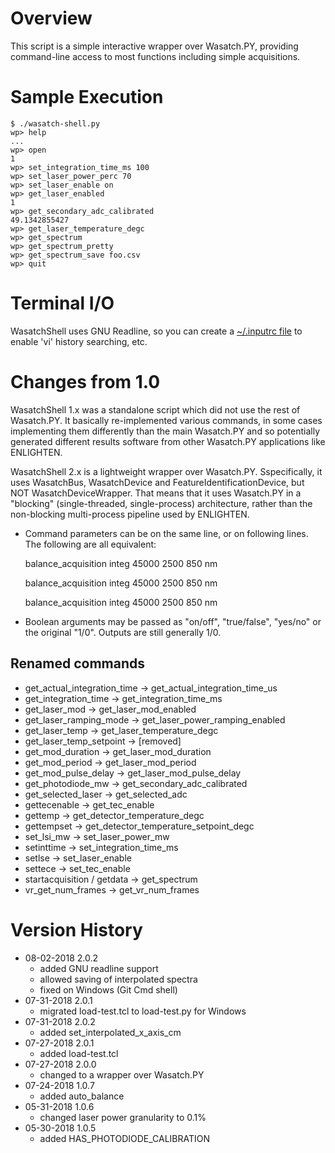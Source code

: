 # Overview

This script is a simple interactive wrapper over Wasatch.PY, providing
command-line access to most functions including simple acquisitions.

# Sample Execution

    $ ./wasatch-shell.py
    wp> help
    ...
    wp> open
    1
    wp> set_integration_time_ms 100
    wp> set_laser_power_perc 70
    wp> set_laser_enable on
    wp> get_laser_enabled
    1
    wp> get_secondary_adc_calibrated
    49.1342855427
    wp> get_laser_temperature_degc
    wp> get_spectrum
    wp> get_spectrum_pretty
    wp> get_spectrum_save foo.csv
    wp> quit

# Terminal I/O

WasatchShell uses GNU Readline, so you can create a 
[~/.inputrc file](https://www.gnu.org/software/bash/manual/html_node/Readline-Init-File.html)
to enable 'vi' history searching, etc.

# Changes from 1.0

WasatchShell 1.x was a standalone script which did not use the rest of 
Wasatch.PY.  It basically re-implemented various commands, in some cases 
implementing them differently than the main Wasatch.PY and so potentially 
generated different results software from other Wasatch.PY applications
like ENLIGHTEN.  

WasatchShell 2.x is a lightweight wrapper over Wasatch.PY.  Sspecifically,
it uses WasatchBus, WasatchDevice and FeatureIdentificationDevice, but NOT
WasatchDeviceWrapper.  That means that it uses Wasatch.PY in a "blocking"
(single-threaded, single-process) architecture, rather than the non-blocking 
multi-process pipeline used by ENLIGHTEN.

- Command parameters can be on the same line, or on following lines.  The 
  following are all equivalent:

  balance\_acquisition integ 45000 2500 850 nm

  balance\_acquisition integ
  45000 2500
  850 nm

  balance\_acquisition 
  integ
  45000 
  2500
  850 
  nm

- Boolean arguments may be passed as "on/off", "true/false", "yes/no" or the 
  original "1/0".  Outputs are still generally 1/0.

## Renamed commands

- get\_actual\_integration\_time -> get\_actual\_integration\_time\_us
- get\_integration\_time -> get\_integration\_time\_ms
- get\_laser\_mod -> get\_laser\_mod\_enabled
- get\_laser\_ramping\_mode -> get\_laser\_power\_ramping\_enabled
- get\_laser\_temp -> get\_laser\_temperature\_degc
- get\_laser\_temp\_setpoint -> [removed]
- get\_mod\_duration -> get\_laser\_mod\_duration
- get\_mod\_period -> get\_laser\_mod\_period
- get\_mod\_pulse\_delay -> get\_laser\_mod\_pulse\_delay
- get\_photodiode\_mw -> get\_secondary\_adc\_calibrated
- get\_selected\_laser -> get\_selected\_adc
- gettecenable -> get\_tec\_enable
- gettemp -> get\_detector\_temperature\_degc
- gettempset -> get\_detector\_temperature\_setpoint\_degc
- set\_lsi\_mw -> set\_laser\_power\_mw
- setinttime -> set\_integration\_time\_ms
- setlse -> set\_laser\_enable
- settece -> set\_tec\_enable
- startacquisition / getdata -> get\_spectrum
- vr\_get\_num\_frames -> get\_vr\_num\_frames

# Version History

- 08-02-2018 2.0.2
    - added GNU readline support
    - allowed saving of interpolated spectra
    - fixed on Windows (Git Cmd shell)
- 07-31-2018 2.0.1
    - migrated load-test.tcl to load-test.py for Windows
- 07-31-2018 2.0.2
    - added set\_interpolated\_x\_axis\_cm
- 07-27-2018 2.0.1
    - added load-test.tcl
- 07-27-2018 2.0.0
    - changed to a wrapper over Wasatch.PY
- 07-24-2018 1.0.7
    - added auto\_balance
- 05-31-2018 1.0.6
    - changed laser power granularity to 0.1%
- 05-30-2018 1.0.5
    - added HAS\_PHOTODIODE\_CALIBRATION

